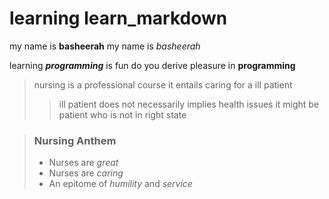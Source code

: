 # learning learn_markdown

my name is **basheerah**
my name is _basheerah_

learning ***programming*** is fun
do you derive pleasure in __programming__

> nursing is a professional course
> it entails caring for a ill patient
>
>>ill patient does not necessarily implies health issues
>> it might be patient who is not in right state

>### Nursing Anthem
>
>- Nurses are *great*
>- Nurses are *caring*
>- An epitome of _humility_ and _service_

